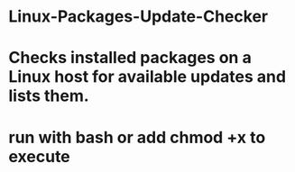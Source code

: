 # Linux-Packages-Update-Checker
# Checks installed packages on a Linux host for available updates and lists them.
# run with bash or add chmod +x to execute
